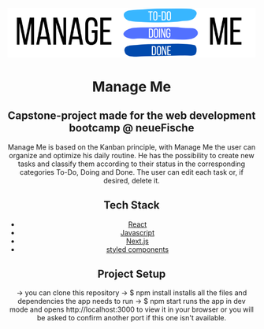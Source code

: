 <div align="center">
  <img src="./public/logo/Logo.svg"
</div>

# Manage Me

## Capstone-project made for the web development bootcamp @ neueFische

Manage Me is based on the Kanban principle, with Manage Me the user can organize and optimize his daily routine. He has the possibility to create new tasks and classify them according to their status in the corresponding categories To-Do, Doing and Done. The user can edit each task or, if desired, delete it.


## Tech Stack

- [React](https://reactjs.org/)
- [Javascript](https://developer.mozilla.org/en-US/docs/Web/JavaScript#tutorials)
- [Next.js](https://nextjs.org/)
- [styled components](https://styled-components.com/)


## Project Setup

-> you can clone this repository
-> $ npm install installs all the files and dependencies the app needs to run
-> $ npm start runs the app in dev mode and opens http://localhost:3000 to view it in your browser or you will be asked to confirm another port if this one isn't available.
